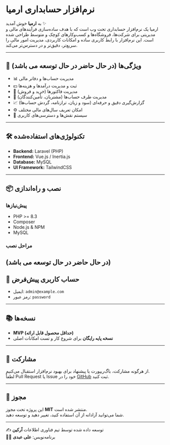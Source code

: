 # نرم‌افزار حسابداری ارمیا

به **ارمیا** خوش آمدید ✨  
ارمیا یک نرم‌افزار حسابداری تحت وب است که با هدف ساده‌سازی فرآیندهای مالی و مدیریتی برای شرکت‌ها، فروشگاه‌ها و کسب‌وکارهای کوچک و متوسط طراحی شده است. این نرم‌افزار با رابط کاربری ساده و امکانات کاربردی، مدیریت امور مالی را سریع‌تر، دقیق‌تر و در دسترس‌تر می‌کند.

---

## 🚀 ویژگی‌ها   (در حال حاضر در حال توسعه می باشد) 
- 📊 مدیریت حساب‌ها و دفاتر مالی
- 💵 ثبت و مدیریت درآمدها و هزینه‌ها
- 🧾 مدیریت فاکتورها (خرید و فروش)
- 👥 مدیریت طرف حساب‌ها (مشتریان، تأمین‌کنندگان)
- 📈 گزارش‌گیری دقیق و حرفه‌ای (سود و زیان، ترازنامه، گردش حساب‌ها)
- ⚙️ امکان تعریف سال‌های مالی مختلف
- 🔐 سیستم نقش‌ها و دسترسی‌های کاربری
---

## 🛠️ تکنولوژی‌های استفاده‌شده
- **Backend:** Laravel (PHP)
- **Frontend:** Vue.js / Inertia.js
- **Database:** MySQL
- **UI Framework:** TailwindCSS

---

## 📦 نصب و راه‌اندازی

### پیش‌نیازها
- PHP >= 8.3
- Composer
- Node.js & NPM
- MySQL

### مراحل نصب
(در حال حاضر در حال توسعه می باشد)
---

## 👤 حساب کاربری پیش‌فرض
- ایمیل: `admin@example.com`
- رمز عبور: `password`

---

## 📚 نسخه‌ها
- **MVP (حداقل محصول قابل ارائه)**
- **نسخه پایه رایگان** برای شروع کار و تست امکانات اصلی

---

## 🤝 مشارکت
از هرگونه مشارکت، باگ‌ریپورت یا پیشنهاد برای بهبود نرم‌افزار استقبال می‌کنیم.  
لطفاً Pull Request یا Issue خود را در [GitHub](https://github.com/saman9074/ermiya-accounting-software) ثبت کنید.

---

## 📄 مجوز
این پروژه تحت مجوز **MIT** منتشر شده است.  
شما می‌توانید آزادانه از آن استفاده کنید، تغییر دهید و توسعه دهید.

---

✍️ توسعه داده شده توسط تیم فناوری اطلاعات **آرکین**  
👨‍💻 برنامه‌نویس: **علی عبدی**
